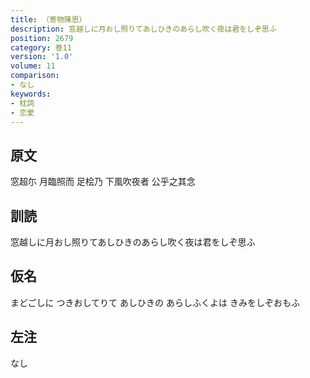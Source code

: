 ```yaml
---
title: （寄物陳思）
description: 窓越しに月おし照りてあしひきのあらし吹く夜は君をしぞ思ふ
position: 2679
category: 巻11
version: '1.0'
volume: 11
comparison:
- なし
keywords:
- 枕詞
- 恋愛
---
```


## 原文

窓超尓 月臨照而 足桧乃 下風吹夜者 公乎之其念

## 訓読

窓越しに月おし照りてあしひきのあらし吹く夜は君をしぞ思ふ

## 仮名

まどごしに つきおしてりて あしひきの あらしふくよは きみをしぞおもふ

## 左注

なし

